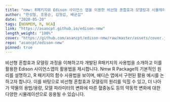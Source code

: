 ```yaml
---
title: "nmw: R패키지와 Edison 사이언스 앱을 이용한 비선형 혼합효과 모델링과 시뮬레이션"
author: "한성필, 조용순, 김형섭, 배균섭"
date: "2020-05-20"
tags: [NONMEM, R, NCA]
link: "https://asancpt.github.io/edison-nmw"
length_weight: "100%"
cover: "https://github.com/asancpt/edison-nmw/raw/master/assets/cover.jpg"
repo: "asancpt/edison-nmw"
pinned: true
---
```


비선형 혼합효과 모델링 과정을 이해하고자 개발된 R패키지의 사용법을 소개하고 이를 활용한 Edison 사이언스앱의 활용법을 제시합니다. Nmw R Package의 기본적인 원리를 설명하고, R 패키지의 함수 사용법을 보이며, 에디슨 앱에서 구현된 활용 예시를 논하고자 합니다. 이를 바탕으로 비선형 혼합효과 모델링의 원리를 익힐 수 있고, 더 나아가 약물의 용법/용량, 모델 파라미터의 변화에 따른 혈중농도 등의 약동학 변화에 대한 다양한 시뮬레이션으로 응용될 수 있습니다.
